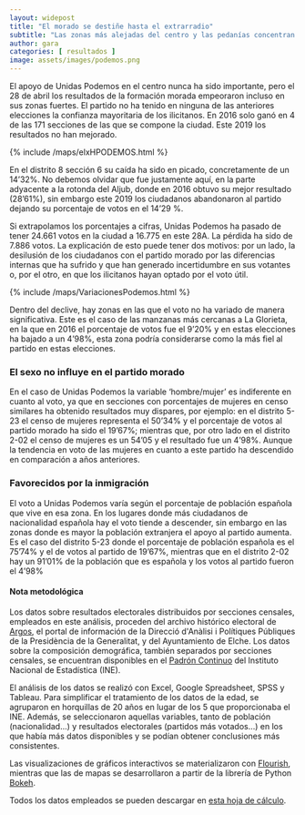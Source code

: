 ```yaml
---
layout: widepost
title: "El morado se destiñe hasta el extrarradio"
subtitle: "Las zonas más alejadas del centro y las pedanías concentran la mayor parte de los apoyos a Unidas Podemos, que sufre un descenso generalizado en la ciudad "
author: gara 
categories: [ resultados ]
image: assets/images/podemos.png
---
```

El apoyo de Unidas Podemos en el centro nunca ha sido importante, pero el 28 de abril los resultados de la formación morada empeoraron incluso en sus zonas fuertes. El partido no ha tenido en ninguna de las anteriores elecciones la confianza mayoritaria de los ilicitanos. En 2016 solo ganó en 4 de las 171 secciones de las que se compone la ciudad. Este 2019 los resultados no han mejorado.

{% include /maps/elxHPODEMOS.html %}

<div class="flourish-embed" data-src="visualisation/337325"></div><script src="https://public.flourish.studio/resources/embed.js"></script>

En el distrito 8 sección 6 su caída ha sido en picado, concretamente de un 14’32%. No debemos olvidar que fue justamente aquí, en la parte adyacente a la rotonda del Aljub, donde en 2016 obtuvo su mejor resultado (28’61%), sin embargo este 2019 los ciudadanos abandonaron al partido dejando su porcentaje de votos en el 14’29 %.
 
Si extrapolamos los porcentajes a cifras, Unidas Podemos ha pasado de tener 24.661 votos en la ciudad a 16.775 en este 28A. La pérdida ha sido de 7.886 votos. La explicación de esto puede tener dos motivos: por un lado, la desilusión de los ciudadanos con el partido morado por las diferencias internas que ha sufrido y que han generado incertidumbre en sus votantes o, por el otro, en que los ilicitanos hayan optado por el voto útil.

{% include /maps/VariacionesPodemos.html %}
 
Dentro del declive, hay zonas en las que el voto no ha variado de manera significativa. Este es el caso de las manzanas más cercanas a La Glorieta, en la que en 2016 el porcentaje de votos fue el 9’20% y en estas elecciones ha bajado a un 4’98%, esta zona podría considerarse como la más fiel al partido en estas elecciones.

<div class="flourish-embed" data-src="visualisation/337383"></div><script src="https://public.flourish.studio/resources/embed.js"></script>

### El sexo no influye en el partido morado

En el caso de Unidas Podemos la variable ‘hombre/mujer’ es indiferente en cuanto al voto, ya que en secciones con porcentajes de mujeres en censo similares ha obtenido resultados muy dispares, por ejemplo: en el distrito 5-23 el censo de mujeres representa el 50’34% y el porcentaje de votos al partido morado ha sido el 19’67%; mientras que, por otro lado en el distrito 2-02 el censo de mujeres es un 54’05 y el resultado fue un 4’98%. Aunque la tendencia en voto de las mujeres en cuanto a este partido ha descendido en comparación a años anteriores. 

<div class="flourish-embed" data-src="visualisation/337755"></div><script src="https://public.flourish.studio/resources/embed.js"></script>

### Favorecidos por la inmigración

El voto a Unidas Podemos varía según el porcentaje de población española que vive en esa zona. En los lugares donde más ciudadanos de nacionalidad española hay el voto tiende a descender, sin embargo en las zonas donde es mayor la población extranjera el apoyo al partido aumenta. Es el caso del distrito 5-23 donde el porcentaje de población española es el 75’74% y el de votos al partido de 19’67%, mientras que en el distrito 2-02 hay un 91’01% de la población que es española y los votos al partido fueron el 4’98%


<div class="alert alert-secondary" role="alert">
  <h4 class="alert-heading">Nota metodológica</h4>
  <p>Los datos sobre resultados electorales distribuidos por secciones censales, empleados en este análisis, proceden del archivo histórico electoral de <a href="http://www.argos.gva.es/ahe/val/buscaEleccionesV.html">Argos</a>, el portal de información de la Direcció d'Anàlisi i Polítiques Públiques de la Presidència de la Generalitat, y del Ayuntamiento de Elche. Los datos sobre la composición demográfica, también separados por secciones censales, se encuentran disponibles en el <a href="http://www.ine.es/dyngs/INEbase/es/operacion.htm?c=Estadistica_C&cid=1254736177012&menu=resultados&idp=1254734710990">Padrón Continuo</a> del Instituto Nacional de Estadística (INE).</p>
  <p>El análisis de los datos se realizó con Excel, Google Spreadsheet, SPSS y Tableau. Para simplificar el tratamiento de los datos de la edad, se agruparon en horquillas de 20 años en lugar de los 5 que proporcionaba el INE. Además, se seleccionaron aquellas variables, tanto de población (nacionalidad…) y resultados electorales (partidos más votados…) en los que había más datos disponibles y se podían obtener conclusiones más consistentes.</p>
  <p>Las visualizaciones de gráficos interactivos se materializaron con <a href="https://flourish.studio/">Flourish</a>, mientras que las de mapas se desarrollaron a partir de la librería de Python <a href="https://bokeh.pydata.org/en/latest/">Bokeh</a>.</p> 
  <p>Todos los datos empleados se pueden descargar en <a href="https://docs.google.com/spreadsheets/d/1Tde3VYKVakCl2x8WzAm3xa9zMZvSS9LPbvzO9r6_Oco/edit?usp=sharing">esta hoja de cálculo</a>.</p>
</div>




